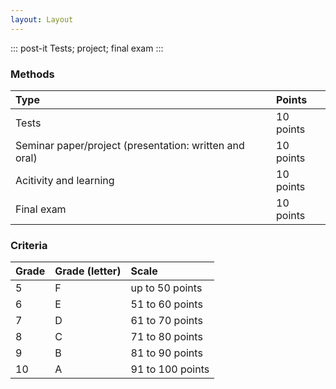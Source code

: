 ```yaml
---
layout: Layout
---
```


::: post-it 
Tests; project; final exam
:::

### Methods

| Type                                                   | Points    |
| :----------------------------------------------------- | :-------- |
| Tests                                                  | 10 points |
| Seminar paper/project (presentation: written and oral) | 10 points |
| Acitivity and learning                                 | 10 points |
| Final exam                                             | 10 points |

### Criteria

| Grade | Grade (letter) | Scale            |
| :---- | :------------- | :--------------- |
| 5     | F              | up to 50 points  |
| 6     | E              | 51 to 60 points  |
| 7     | D              | 61 to 70 points  |
| 8     | C              | 71 to 80 points  |
| 9     | B              | 81 to 90 points  |
| 10    | A              | 91 to 100 points |

<!-- more -->